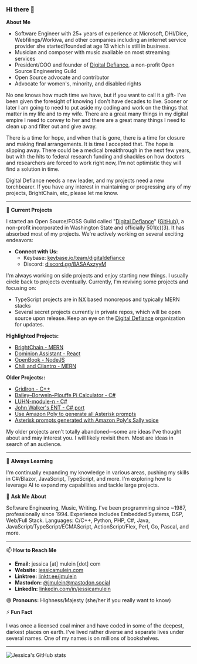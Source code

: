 ### Hi there 👋

**About Me**

- Software Engineer with 25+ years of experience at Microsoft, DHI/Dice, Webfilings/Workiva, and other companies including an internet service provider she started/founded at age 13 which is still in business.
- Musician and composer with music available on most streaming services
- President/COO and founder of [Digital Defiance](https://digitaldefiance.org), a non-profit Open Source Engineering Guild
- Open Source advocate and contributor
- Advocate for women's, minority, and disabled rights

No one knows how much time we have, but if you want to call it a gift- I've been given the foresight of knowing I don't have decades to live. Sooner or later I am going to need to put aside my coding and work on the things that matter in my life and to my wife. There are a great many things in my digital empire I need to convey to her and there are a great many things I need to clean up and filter out and give away.

There is a time for hope, and when that is gone, there is a time for closure and making final arrangements. It is time I accepted that. The hope is slipping away. There could be a medical breakthrough in the next few years, but with the hits to federal research funding and shackles on how doctors and researchers are forced to work right now, I'm not optimistic they will find a solution in time.

Digital Defiance needs a new leader, and my projects need a new torchbearer. If you have any interest in maintaining or progressing any of my projects, BrightChain, etc, please let me know.

---

🔭 **Current Projects**

I started an Open Source/FOSS Guild called "[Digital Defiance](https://digitaldefiance.org)" ([GitHub](https://github.com/Digital-Defiance)), a non-profit incorporated in Washington State and officially 501(c)(3). It has absorbed most of my projects. We're actively working on several exciting endeavors:

- **Connect with Us:**
  - Keybase: [keybase.io/team/digitaldefiance](https://keybase.io/team/digitaldefiance)
  - Discord: [discord.gg/8ASAAxzyyM](https://discord.gg/8ASAAxzyyM)

I'm always working on side projects and enjoy starting new things. I usually circle back to projects eventually. Currently, I'm reviving some projects and focusing on:

- TypeScript projects are in [NX](https://nx.dev/) based monorepos and typically MERN stacks
- Several secret projects currently in private repos, which will be open source upon release. Keep an eye on the [Digital Defiance](https://github.com/Digital-Defiance) organization for updates.

**Highlighted Projects:**

  - [BrightChain - MERN](https://github.com/Digital-Defiance/BrightChain)
  - [Dominion Assistant - React](https://github.com/Digital-Defiance/DominionAssistant)
  - [OpenBook - NodeJS](https://github.com/Digital-Defiance/OpenBook)
  - [Chili and Cilantro - MERN](https://github.com/Digital-Defiance/chili-and-cilantro)

**Older Projects::**

  - [GridIron - C++](https://github.com/Digital-Defiance/gridiron)
  - [Bailey–Borwein–Plouffe Pi Calculator - C#](https://github.com/JessicaMulein/BBPPiCalculator)
  - [LUHN-module-n - C#](https://github.com/JessicaMulein/LUHN-mod-n)
  - [John Walker's ENT - C# port](https://github.com/JessicaMulein/ENT)
  - [Use Amazon Poly to generate all Asterisk prompts](https://github.com/JessicaMulein/regenerate-asterisk-sounds-from-poly-tts)
  - [Asterisk prompts generated with Amazon Poly's Sally voice](https://github.com/JessicaMulein/asterisk-custom-poly-sounds)

My older projects aren't totally abandoned—some are ideas I've thought about and may interest you. I will likely revisit them. Most are ideas in search of an audience.

---

🌱 **Always Learning**

I'm continually expanding my knowledge in various areas, pushing my skills in C#/Blazor, JavaScript, TypeScript, and more. I'm exploring how to leverage AI to expand my capabilities and tackle large projects.

💬 **Ask Me About**

Software Engineering, Music, Writing. I've been programming since ~1987, professionally since 1994. Experience includes Embedded Systems, DSP, Web/Full Stack. Languages: C/C++, Python, PHP, C#, Java, JavaScript/TypeScript/ECMAScript, ActionScript/Flex, Perl, Go, Pascal, and more.

---

📫 **How to Reach Me**

- **Email:** jessica [at] mulein [dot] com
- **Website:** [jessicamulein.com](https://jessicamulein.com)
- **Linktree:** [linktr.ee/jmulein](https://linktr.ee/jmulein)
- **Mastodon:** [@jmulein@mastodon.social](https://mastodon.social/@jmulein)
- **LinkedIn:** [linkedin.com/in/jessicamulein](https://www.linkedin.com/in/jessicamulein/)

😄 **Pronouns:** Highness/Majesty (she/her if you really want to know)

⚡ **Fun Fact**

I was once a licensed coal miner and have coded in some of the deepest, darkest places on earth. I've lived rather diverse and separate lives under several names. One of my names is on millions of bookshelves.

---

![Jessica's GitHub stats](https://github-readme-stats.vercel.app/api?username=JessicaMulein&theme=tokyonight)
